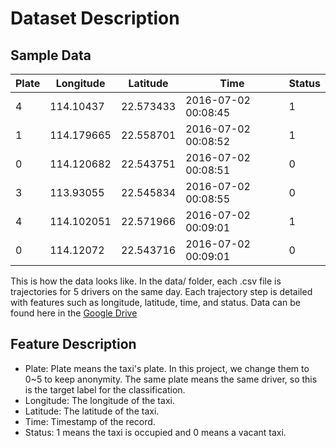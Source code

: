 # Dataset Description  

## Sample Data  
| Plate | Longitude  | Latitude  | Time                | Status |
| ----- | ---------- | --------- | ------------------- | ------ |
| 4     | 114.10437  | 22.573433 | 2016-07-02 00:08:45 | 1      |
| 1     | 114.179665 | 22.558701 | 2016-07-02 00:08:52 | 1      |
| 0     | 114.120682 | 22.543751 | 2016-07-02 00:08:51 | 0      |
| 3     | 113.93055  | 22.545834 | 2016-07-02 00:08:55 | 0      |
| 4     | 114.102051 | 22.571966 | 2016-07-02 00:09:01 | 1      |
| 0     | 114.12072  | 22.543716 | 2016-07-02 00:09:01 | 0      |

This is how the data looks like. In the data/ folder, each .csv file is trajectories for 5 drivers on the same day. Each trajectory step is detailed with features such as longitude, latitude, time, and status. 
Data can be found here in the [Google Drive](https://drive.google.com/file/d/1xfyxupoE1C5z7w1Bn5oPRcLgtfon6xeT/view)  

## Feature Description
- Plate: Plate means the taxi's plate. In this project, we change them to 0~5 to keep anonymity. The same plate means the same driver, so this is the target label for the classification.  
- Longitude: The longitude of the taxi.  
- Latitude: The latitude of the taxi.  
- Time: Timestamp of the record.  
- Status: 1 means the taxi is occupied and 0 means a vacant taxi.

